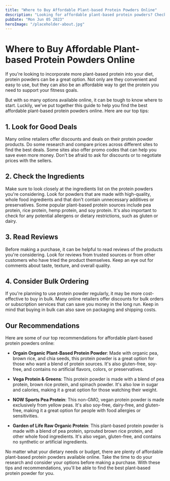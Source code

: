 ```yaml
---
title: "Where to Buy Affordable Plant-based Protein Powders Online"
description: "Looking for affordable plant-based protein powders? Check out our guide to find the best options online to suit your needs and budget."
pubDate: "Mon Jun 05 2023"
heroImage: "/placeholder-about.jpg"
---
```


# Where to Buy Affordable Plant-based Protein Powders Online

If you&#39;re looking to incorporate more plant-based protein into your diet, protein powders can be a great option. Not only are they convenient and easy to use, but they can also be an affordable way to get the protein you need to support your fitness goals.

But with so many options available online, it can be tough to know where to start. Luckily, we&#39;ve put together this guide to help you find the best affordable plant-based protein powders online. Here are our top tips:

## 1. Look for Good Deals

Many online retailers offer discounts and deals on their protein powder products. Do some research and compare prices across different sites to find the best deals. Some sites also offer promo codes that can help you save even more money. Don&#39;t be afraid to ask for discounts or to negotiate prices with the sellers.

## 2. Check the Ingredients

Make sure to look closely at the ingredients list on the protein powders you&#39;re considering. Look for powders that are made with high-quality, whole food ingredients and that don&#39;t contain unnecessary additives or preservatives. Some popular plant-based protein sources include pea protein, rice protein, hemp protein, and soy protein. It&#39;s also important to check for any potential allergens or dietary restrictions, such as gluten or dairy.

## 3. Read Reviews

Before making a purchase, it can be helpful to read reviews of the products you&#39;re considering. Look for reviews from trusted sources or from other customers who have tried the product themselves. Keep an eye out for comments about taste, texture, and overall quality.

## 4. Consider Bulk Ordering

If you&#39;re planning to use protein powder regularly, it may be more cost-effective to buy in bulk. Many online retailers offer discounts for bulk orders or subscription services that can save you money in the long run. Keep in mind that buying in bulk can also save on packaging and shipping costs.

## Our Recommendations

Here are some of our top recommendations for affordable plant-based protein powders online:

- **Orgain Organic Plant-Based Protein Powder**: Made with organic pea, brown rice, and chia seeds, this protein powder is a great option for those who want a blend of protein sources. It&#39;s also gluten-free, soy-free, and contains no artificial flavors, colors, or preservatives.

- **Vega Protein &amp; Greens**: This protein powder is made with a blend of pea protein, brown rice protein, and spinach powder. It&#39;s also low in sugar and calories, making it a great option for those watching their weight.

- **NOW Sports Pea Protein**: This non-GMO, vegan protein powder is made exclusively from yellow peas. It&#39;s also soy-free, dairy-free, and gluten-free, making it a great option for people with food allergies or sensitivities.

- **Garden of Life Raw Organic Protein**: This plant-based protein powder is made with a blend of pea protein, sprouted brown rice protein, and other whole food ingredients. It&#39;s also vegan, gluten-free, and contains no synthetic or artificial ingredients.

No matter what your dietary needs or budget, there are plenty of affordable plant-based protein powders available online. Take the time to do your research and consider your options before making a purchase. With these tips and recommendations, you&#39;ll be able to find the best plant-based protein powder for you.